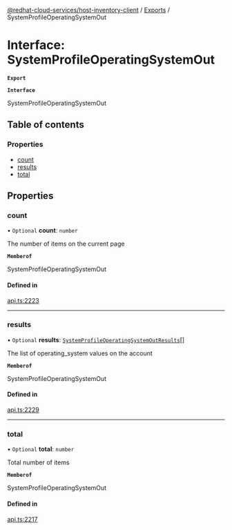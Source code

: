 [@redhat-cloud-services/host-inventory-client](../README.md) / [Exports](../modules.md) / SystemProfileOperatingSystemOut

# Interface: SystemProfileOperatingSystemOut

**`Export`**

**`Interface`**

SystemProfileOperatingSystemOut

## Table of contents

### Properties

- [count](SystemProfileOperatingSystemOut.md#count)
- [results](SystemProfileOperatingSystemOut.md#results)
- [total](SystemProfileOperatingSystemOut.md#total)

## Properties

### count

• `Optional` **count**: `number`

The number of items on the current page

**`Memberof`**

SystemProfileOperatingSystemOut

#### Defined in

[api.ts:2223](https://github.com/RedHatInsights/javascript-clients/blob/master/packages/host-inventory/api.ts#L2223)

___

### results

• `Optional` **results**: [`SystemProfileOperatingSystemOutResults`](SystemProfileOperatingSystemOutResults.md)[]

The list of operating_system values on the account

**`Memberof`**

SystemProfileOperatingSystemOut

#### Defined in

[api.ts:2229](https://github.com/RedHatInsights/javascript-clients/blob/master/packages/host-inventory/api.ts#L2229)

___

### total

• `Optional` **total**: `number`

Total number of items

**`Memberof`**

SystemProfileOperatingSystemOut

#### Defined in

[api.ts:2217](https://github.com/RedHatInsights/javascript-clients/blob/master/packages/host-inventory/api.ts#L2217)
